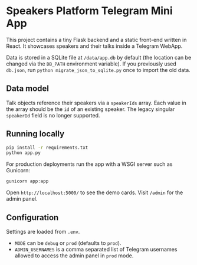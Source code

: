 # Speakers Platform Telegram Mini App

This project contains a tiny Flask backend and a static front-end written in React. It showcases speakers and their talks inside a Telegram WebApp.

Data is stored in a SQLite file at `/data/app.db` by default (the location can be changed via the `DB_PATH` environment variable).
If you previously used `db.json`, run `python migrate_json_to_sqlite.py` once to import the old data.

## Data model

Talk objects reference their speakers via a `speakerIds` array. Each value in the array should be the `id` of an existing speaker. The legacy singular `speakerId` field is no longer supported.

## Running locally

```bash
pip install -r requirements.txt
python app.py
```

For production deployments run the app with a WSGI server such as Gunicorn:

```bash
gunicorn app:app
```

Open `http://localhost:5000/` to see the demo cards. Visit `/admin` for the admin panel.

## Configuration

Settings are loaded from `.env`.
- `MODE` can be `debug` or `prod` (defaults to `prod`).
- `ADMIN_USERNAMES` is a comma separated list of Telegram usernames allowed to access the admin panel in `prod` mode.
